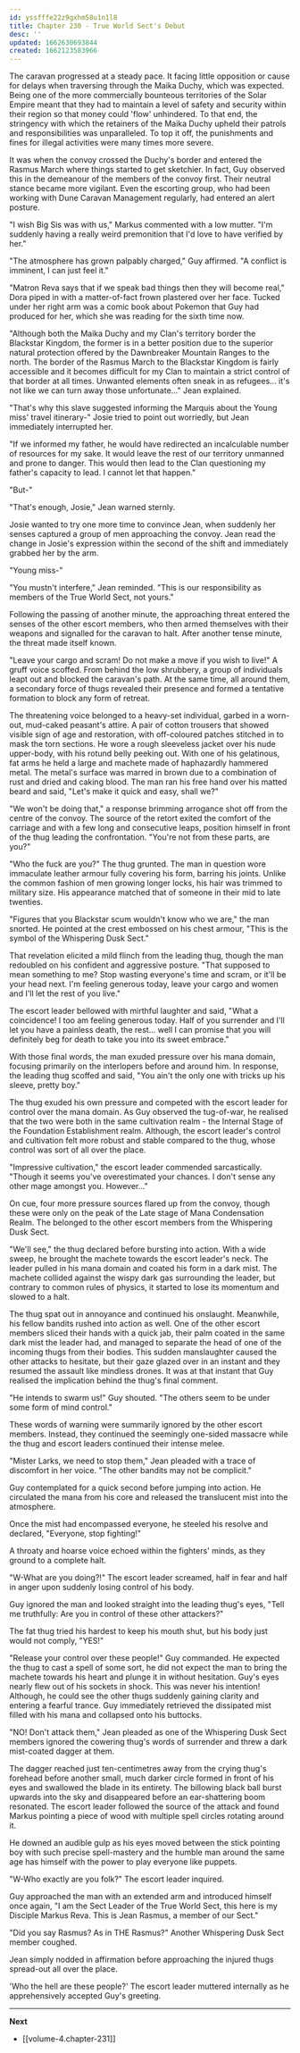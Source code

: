 ```yaml
---
id: yssfffe22z9gxhm58u1n1l8
title: Chapter 230 - True World Sect's Debut
desc: ''
updated: 1662630693844
created: 1662123583966
---
```


The caravan progressed at a steady pace. It facing little opposition or cause for delays when traversing through the Maika Duchy, which was expected. Being one of the more commercially bounteous territories of the Solar Empire meant that they had to maintain a level of safety and security within their region so that money could 'flow' unhindered. To that end, the stringency with which the retainers of the Maika Duchy upheld their patrols and responsibilities was unparalleled. To top it off, the punishments and fines for illegal activities were many times more severe.

It was when the convoy crossed the Duchy's border and entered the Rasmus March where things started to get sketchier. In fact, Guy observed this in the demeanour of the members of the convoy first. Their neutral stance became more vigilant. Even the escorting group, who had been working with Dune Caravan Management regularly, had entered an alert posture.

"I wish Big Sis was with us," Markus commented with a low mutter. "I'm suddenly having a really weird premonition that I'd love to have verified by her."

"The atmosphere has grown palpably charged," Guy affirmed. "A conflict is imminent, I can just feel it."

"Matron Reva says that if we speak bad things then they will become real," Dora piped in with a matter-of-fact frown plastered over her face. Tucked under her right arm was a comic book about Pokemon that Guy had produced for her, which she was reading for the sixth time now.

"Although both the Maika Duchy and my Clan's territory border the Blackstar Kingdom, the former is in a better position due to the superior natural protection offered by the Dawnbreaker Mountain Ranges to the north. The border of the Rasmus March to the Blackstar Kingdom is fairly accessible and it becomes difficult for my Clan to maintain a strict control of that border at all times. Unwanted elements often sneak in as refugees... it's not like we can turn away those unfortunate..." Jean explained.

"That's why this slave suggested informing the Marquis about the Young miss' travel itinerary-" Josie tried to point out worriedly, but Jean immediately interrupted her.

"If we informed my father, he would have redirected an incalculable number of resources for my sake. It would leave the rest of our territory unmanned and prone to danger. This would then lead to the Clan questioning my father's capacity to lead. I cannot let that happen."

"But-"

"That's enough, Josie," Jean warned sternly.

Josie wanted to try one more time to convince Jean, when suddenly her senses captured a group of men approaching the convoy. Jean read the change in Josie's expression within the second of the shift and immediately grabbed her by the arm.

"Young miss-"

"You mustn't interfere," Jean reminded. "This is our responsibility as members of the True World Sect, not yours."

Following the passing of another minute, the approaching threat entered the senses of the other escort members, who then armed themselves with their weapons and signalled for the caravan to halt. After another tense minute, the threat made itself known.

"Leave your cargo and scram! Do not make a move if you wish to live!" A gruff voice scoffed. From behind the low shrubbery, a group of individuals leapt out and blocked the caravan's path. At the same time, all around them, a secondary force of thugs revealed their presence and formed a tentative formation to block any form of retreat.

The threatening voice belonged to a heavy-set individual, garbed in a worn-out, mud-caked peasant's attire. A pair of cotton trousers that showed visible sign of age and restoration, with off-coloured patches stitched in to mask the torn sections. He wore a rough sleeveless jacket over his nude upper-body, with his rotund belly peeking out. With one of his gelatinous, fat arms he held a large and machete made of haphazardly hammered metal. The metal's surface was marred in brown due to a combination of rust and dried and caking blood. The man ran his free hand over his matted beard and said, "Let's make it quick and easy, shall we?"

"We won't be doing that," a response brimming arrogance shot off from the centre of the convoy. The source of the retort exited the comfort of the carriage and with a few long and consecutive leaps, position himself in front of the thug leading the confrontation. "You're not from these parts, are you?"

"Who the fuck are you?" The thug grunted. The man in question wore immaculate leather armour fully covering his form, barring his joints. Unlike the common fashion of men growing longer locks, his hair was trimmed to military size. His appearance matched that of someone in their mid to late twenties.

"Figures that you Blackstar scum wouldn't know who we are," the man snorted. He pointed at the crest embossed on his chest armour, "This is the symbol of the Whispering Dusk Sect."

That revelation elicited a mild flinch from the leading thug, though the man redoubled on his confident and aggressive posture. "That supposed to mean something to me? Stop wasting everyone's time and scram, or it'll be your head next. I'm feeling generous today, leave your cargo and women and I'll let the rest of you live."

The escort leader bellowed with mirthful laughter and said, "What a coincidence! I too am feeling generous today. Half of you surrender and I'll let you have a painless death, the rest... well I can promise that you will definitely beg for death to take you into its sweet embrace."

With those final words, the man exuded pressure over his mana domain, focusing primarily on the interlopers before and around him. In response, the leading thug scoffed and said, "You ain't the only one with tricks up his sleeve, pretty boy."

The thug exuded his own pressure and competed with the escort leader for control over the mana domain. As Guy observed the tug-of-war, he realised that the two were both in the same cultivation realm - the Internal Stage of the Foundation Establishment realm. Although, the escort leader's control and cultivation felt more robust and stable compared to the thug, whose control was sort of all over the place.

"Impressive cultivation," the escort leader commended sarcastically. "Though it seems you've overestimated your chances. I don't sense any other mage amongst you. However..."

On cue, four more pressure sources flared up from the convoy, though these were only on the peak of the Late stage of Mana Condensation Realm. The belonged to the other escort members from the Whispering Dusk Sect.

"We'll see," the thug declared before bursting into action. With a wide sweep, he brought the machete towards the escort leader's neck. The leader pulled in his mana domain and coated his form in a dark mist. The machete collided against the wispy dark gas surrounding the leader, but contrary to common rules of physics, it started to lose its momentum and slowed to a halt.

The thug spat out in annoyance and continued his onslaught. Meanwhile, his fellow bandits rushed into action as well. One of the other escort members sliced their hands with a quick jab, their palm coated in the same dark mist the leader had, and managed to separate the head of one of the incoming thugs from their bodies. This sudden manslaughter caused the other attacks to hesitate, but their gaze glazed over in an instant and they resumed the assault like mindless drones. It was at that instant that Guy realised the implication behind the thug's final comment.

"He intends to swarm us!" Guy shouted. "The others seem to be under some form of mind control."

These words of warning were summarily ignored by the other escort members. Instead, they continued the seemingly one-sided massacre while the thug and escort leaders continued their intense melee.

"Mister Larks, we need to stop them," Jean pleaded with a trace of discomfort in her voice. "The other bandits may not be complicit."

Guy contemplated for a quick second before jumping into action. He circulated the mana from his core and released the translucent mist into the atmosphere. 

Once the mist had encompassed everyone, he steeled his resolve and declared, "Everyone, stop fighting!"

A throaty and hoarse voice echoed within the fighters' minds, as they ground to a complete halt.

"W-What are you doing?!" The escort leader screamed, half in fear and half in anger upon suddenly losing control of his body.

Guy ignored the man and looked straight into the leading thug's eyes, "Tell me truthfully: Are you in control of these other attackers?"

The fat thug tried his hardest to keep his mouth shut, but his body just would not comply, "YES!"

"Release your control over these people!" Guy commanded. He expected the thug to cast a spell of some sort, he did not expect the man to bring the machete towards his heart and plunge it in without hesitation. Guy's eyes nearly flew out of his sockets in shock. This was never his intention! Although, he could see the other thugs suddenly gaining clarity and entering a fearful trance. Guy immediately retrieved the dissipated mist filled with his mana and collapsed onto his buttocks.

"NO! Don't attack them," Jean pleaded as one of the Whispering Dusk Sect members ignored the cowering thug's words of surrender and threw a dark mist-coated dagger at them.

The dagger reached just ten-centimetres away from the crying thug's forehead before another small, much darker circle formed in front of his eyes and swallowed the blade in its entirety. The billowing black ball burst upwards into the sky and disappeared before an ear-shattering boom resonated. The escort leader followed the source of the attack and found Markus pointing a piece of wood with multiple spell circles rotating around it.

He downed an audible gulp as his eyes moved between the stick pointing boy with such precise spell-mastery and the humble man around the same age has himself with the power to play everyone like puppets.

"W-Who exactly are you folk?" The escort leader inquired.

Guy approached the man with an extended arm and introduced himself once again, "I am the Sect Leader of the True World Sect, this here is my Disciple Markus Reva. This is Jean Rasmus, a member of our Sect."

"Did you say Rasmus? As in THE Rasmus?" Another Whispering Dusk Sect member coughed.

Jean simply nodded in affirmation before approaching the injured thugs spread-out all over the place.

'Who the hell are these people?' The escort leader muttered internally as he apprehensively accepted Guy's greeting.

____

**Next**
* [[volume-4.chapter-231]]